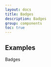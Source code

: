 ```yaml
---
layout: docs
title: Badges
description: Badges
group: components
toc: true
---
```


## Examples

Badges
